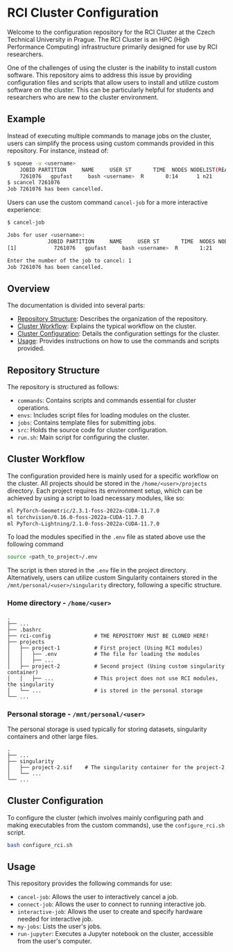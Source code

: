 # RCI Cluster Configuration

Welcome to the configuration repository for the RCI Cluster at the Czech Technical University in Prague. The RCI Cluster is an HPC (High Performance Computing) infrastructure primarily designed for use by RCI researchers.

One of the challenges of using the cluster is the inability to install custom software. This repository aims to address this issue by providing configuration files and scripts that allow users to install and utilize custom software on the cluster. This can be particularly helpful for students and researchers who are new to the cluster environment.

## Example

Instead of executing multiple commands to manage jobs on the cluster, users can simplify the process using custom commands provided in this repository. For instance, instead of:

```bash
$ squeue -u <username>
    JOBID PARTITION     NAME     USER ST       TIME  NODES NODELIST(REASON)
    7261076   gpufast     bash <username>  R       0:14      1 n21
$ scancel 7261076
Job 7261076 has been cancelled.
```
Users can use the custom command `cancel-job` for a more interactive experience:

```bash
$ cancel-job

Jobs for user <username>:
             JOBID PARTITION     NAME     USER ST       TIME  NODES NODELIST(REASON)
[1]            7261076   gpufast     bash <username>  R       1:21      1 n21

Enter the number of the job to cancel: 1
Job 7261076 has been cancelled.
```

## Overview

The documentation is divided into several parts:

- [Repository Structure](#repository-structure): Describes the organization of the repository.
- [Cluster Workflow](#cluster-workflow): Explains the typical workflow on the cluster.
- [Cluster Configuration](#cluster-configuration): Details the configuration settings for the cluster.
- [Usage](#usage): Provides instructions on how to use the commands and scripts provided.

## Repository Structure

The repository is structured as follows:

- `commands`: Contains scripts and commands essential for cluster operations.
- `envs`: Includes script files for loading modules on the cluster.
- `jobs`: Contains template files for submitting jobs.
- `src`: Holds the source code for cluster configuration.
- `run.sh`: Main script for configuring the cluster.

## Cluster Workflow

The configuration provided here is mainly used for a specific workflow on the cluster. All projects should be stored in the `/home/<user>/projects` directory. Each project requires its environment setup, which can be achieved by using a script to load necessary modules, like so:

```bash
ml PyTorch-Geometric/2.3.1-foss-2022a-CUDA-11.7.0
ml torchvision/0.16.0-foss-2022a-CUDA-11.7.0
ml PyTorch-Lightning/2.1.0-foss-2022a-CUDA-11.7.0
```

To load the modules specified in the `.env` file as stated above use the following command

```bash
source <path_to_project>/.env
```

The script is then stored in the `.env` file in the project directory. Alternatively, users can utilize custom Singularity containers stored in the `/mnt/personal/<user>/singularity` directory, following a specific structure.

### Home directory - `/home/<user>`

    .
    ├── ...
    ├── .bashrc
    ├── rci-config              # THE REPOSITORY MUST BE CLONED HERE!
    ├── projects
    │   ├── project-1           # First project (Using RCI modules)
    │   │   ├── .env            # The file for loading the modules
    │   │   ├── ...
    │   ├── project-2           # Second project (Using custom singularity container)
    │   │   ├── ...             # This project does not use RCI modules, the singularity 
    │   └── ...                 # is stored in the personal storage
    └── ...

### Personal storage - `/mnt/personal/<user>`

The personal storage is used typically for storing datasets, singularity containers and other large files.

    .
    ├── ...
    ├── singularity
    │   ├── project-2.sif    # The singularity container for the project-2
    │   └── ...
    └── ...

## Cluster Configuration

To configure the cluster (which involves mainly configuring path and making executables from the custom commands), use the `configure_rci.sh` script.

```bash
bash configure_rci.sh
```

## Usage

This repository provides the following commands for use:

- `cancel-job`: Allows the user to interactively cancel a job.
- `connect-job`: Allows the user to connect to running interactive job.
- `interactive-job`: Allows the user to create and specify hardware needed for interactive job.
- `my-jobs`: Lists the user's jobs.
- `run-jupyter`: Executes a Jupyter notebook on the cluster, accessible from the user's computer.

